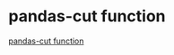 # pandas-cut function
[pandas-cut function](https://aiwithcloud.com/2022/09/15/pandas_cut_function/)